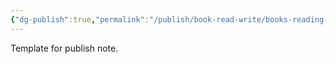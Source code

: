 ```yaml
---
{"dg-publish":true,"permalink":"/publish/book-read-write/books-reading-and-writing/","dgHomeLink":true,"dgShowBacklinks":true,"dgShowLocalGraph":true,"dgShowInlineTitle":true,"dgShowFileTree":true,"dgEnableSearch":true,"dgShowToc":true,"dgLinkPreview":true,"dgShowTags":true}
---
```



Template for publish note.